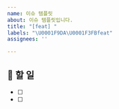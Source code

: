```yaml
---
name: 이슈 템플릿
about: 이슈 템플릿입니다.
title: "[feat] "
labels: "\U0001F9DA\U0001F3FBfeat"
assignees: ''

---
```


## 📍 할 일
- [ ] 
- [ ]
